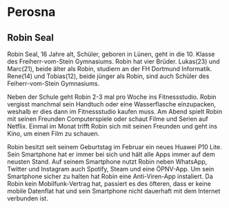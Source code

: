 # Perosna

## Robin Seal

Robin Seal, 16 Jahre alt, Schüler, geboren in Lünen, geht in die 10. Klasse des Freiherr-vom-Stein Gymnasiums.
Robin hat vier Brüder. Lukas(23) und Marc(21), beide älter als Robin, studiern an der FH Dortmund Informatik. Rene(14) und Tobias(12), beide jünger als Robin, sind auch Schüler des Feiherr-vom-Stein Gymnasiums.

Neben der Schule geht Robin 2-3 mal pro Woche ins Fitnessstudio. Robin vergisst manchmal sein Handtuch oder eine Wasserflasche einzupacken, weshalb er dies dann im Fitnessstudio kaufen muss. Am Abend spielt Robin mit seinen Freunden Computerspiele oder schaut Filme und Serien auf Netflix. Einmal im Monat trifft Robin sich mit seinen Freunden und geht ins Kino, um einen Film zu schauen. 

Robin besitzt seit seinem Geburtstag im Februar ein neues Huawei P10 Lite. Sein Smartphone hat er immer bei sich und hält alle Apps immer auf dem neusten Stand. Auf seinem  Smartphone nutzt Robin neben WhatsApp, Twitter und Instagram auch Spotify, Steam und eine ÖPNV-App. Um sein Smartphone sicher zu halten hat Robin eine Anti-Viren-App instaliert. Da Robin kein Mobilfunk-Vertrag hat, passiert es des öfteren, dass er keine mobile Datenflat hat und sein Smartphone nicht dauerhaft mit dem Internet verbunden ist.